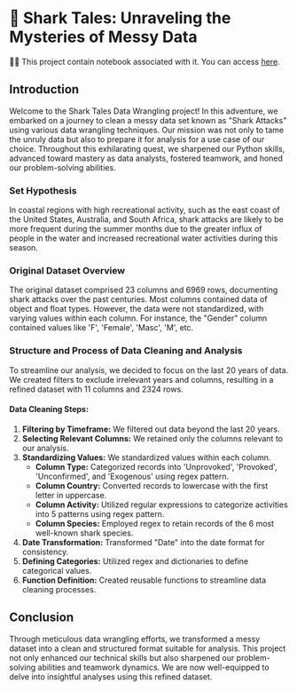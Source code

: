 # 🦈 Shark Tales: Unraveling the Mysteries of Messy Data

👩‍💻 This project contain notebook associated with it. You can access [here](https://github.com/Lunatiss/mini_py_sharks_attacks/blob/main/py_shark.ipynb).

## Introduction
Welcome to the Shark Tales Data Wrangling project! In this adventure, we embarked on a journey to clean a messy data set known as "Shark Attacks" using various data wrangling techniques. Our mission was not only to tame the unruly data but also to prepare it for analysis for a use case of our choice. Throughout this exhilarating quest, we sharpened our Python skills, advanced toward mastery as data analysts, fostered teamwork, and honed our problem-solving abilities.

### Set Hypothesis
In coastal regions with high recreational activity, such as the east coast of the United States, Australia, and South Africa, shark attacks are likely to be more frequent during the summer months due to the greater influx of people in the water and increased recreational water activities during this season.

### Original Dataset Overview
The original dataset comprised 23 columns and 6969 rows, documenting shark attacks over the past centuries. Most columns contained data of object and float types. However, the data were not standardized, with varying values within each column. For instance, the "Gender" column contained values like 'F', 'Female', 'Masc', 'M', etc.

### Structure and Process of Data Cleaning and Analysis
To streamline our analysis, we decided to focus on the last 20 years of data. We created filters to exclude irrelevant years and columns, resulting in a refined dataset with 11 columns and 2324 rows.

#### Data Cleaning Steps:
1. **Filtering by Timeframe:** We filtered out data beyond the last 20 years.
2. **Selecting Relevant Columns:** We retained only the columns relevant to our analysis.
3. **Standardizing Values:** We standardized values within each column.
   - **Column Type:** Categorized records into 'Unprovoked', 'Provoked', 'Unconfirmed', and 'Exogenous' using regex pattern.
   - **Column Country:** Converted records to lowercase with the first letter in uppercase.
   - **Column Activity:** Utilized regular expressions to categorize activities into 5 patterns using regex pattern.
   - **Column Species:** Employed regex to retain records of the 6 most well-known shark species.
4. **Date Transformation:** Transformed "Date" into the date format for consistency.
5. **Defining Categories:** Utilized regex and dictionaries to define categorical values.
6. **Function Definition:** Created reusable functions to streamline data cleaning processes.

## Conclusion
Through meticulous data wrangling efforts, we transformed a messy dataset into a clean and structured format suitable for analysis. This project not only enhanced our technical skills but also sharpened our problem-solving abilities and teamwork dynamics. We are now well-equipped to delve into insightful analyses using this refined dataset.
